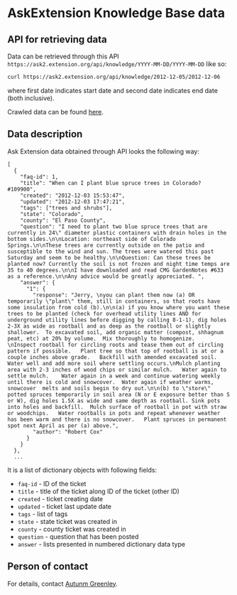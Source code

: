 # AskExtension Knowledge Base data

## API for retrieving data

Data can be retrieved through this API `https://ask2.extension.org/api/knowledge/YYYY-MM-DD/YYYY-MM-DD` like so:
```bash
curl https://ask2.extension.org/api/knowledge/2012-12-05/2012-12-06
```
where first date indicates start date and second date indicates end date (both inclusive).

Crawled data can be found [here](https://drive.google.com/drive/folders/12CyhdvCwNLgtdUHTcmWkAKR4oIWhGKHq).

## Data description

Ask Extension data obtained through API looks the following way:
```
[
  {
    "faq-id": 1,
    "title": "When can I plant blue spruce trees in Colorado? #109900",
    "created": "2012-12-03 15:53:47",
    "updated": "2012-12-03 17:47:21",
    "tags": ["trees and shrubs"],
    "state": "Colorado",
    "county": "El Paso County",
    "question": "I need to plant two blue spruce trees that are currently in 24\" diameter plastic containers with drain holes in the bottom sides.\n\nLocation: northeast side of Colorado Springs.\n\nThese trees are currently outside on the patio and susceptible to the wind and sun. The trees were watered this past Saturday and seem to be healthy.\n\nQuestion: Can these trees be planted now? Currently the soil is not frozen and night time temps are 35 to 40 degrees.\n\nI have downloaded and read CMG GardenNotes #633 as a reference.\n\nAny advice would be greatly appreciated. ",
    "answer": {
      "1": {
        "response": "Jerry, \nyou can plant them now (a) OR temporarily \"plant\" them, still in containers, so that roots have some insulation from cold (b).\n\n(a) if you know where you want these trees to be planted (check for overhead utility lines AND for underground utility lines before digging by calling 8-1-1), dig holes 2-3X as wide as rootball and as deep as the rootball or slightly shallower.  To excavated soil, add organic matter (compost, shhagnum peat, etc) at 20% by volume.  Mix thoroughly to homogenize.    \nInspect rootball for circling roots and tease them out of circling pattern if possible.   Plant tree so that top of rootball is at or a couple inches above grade.   Backfill with amended excavated soil.  Water well and add more soil where settling occurs.\nMulch planting area with 2-3 inches of wood chips or similar mulch.   Water again to settle mulch.    Water again in a week and continue watering weekly until there is cold and snowcover.  Water again if weather warms, snowcover  melts and soils begin to dry out.\n\n(b) to \"store\" potted spruces temporarily in soil area (N or E exposure better than S or W), dig holes 1.5X as wide and same depth as rootball. Sink pots into holes and backfill.  Mulch surface of rootball in pot with straw or woodchips.   Water rootballs in pots and repeat whenever weather has been warm and there is no snowcover.   Plant spruces in permanent spot next April as per (a) above.",
        "author": "Robert Cox"
      }
    }
  },
  ...
```

It is a list of dictionary objects with following fields:
- `faq-id` - ID of the ticket
- `title` - title of the ticket along ID of the ticket (other ID)
- `created` - ticket creating date
- `updated` - ticket last update date
- `tags` - list of tags
- `state` - state ticket was created in
- `county` - county ticket was created in
- `question` - question that has been posted
- `answer` - lists presented in numbered dictionary data type


## Person of contact

For details, contact [Autunm Greenley](autumn.greenley@eduworks.com).